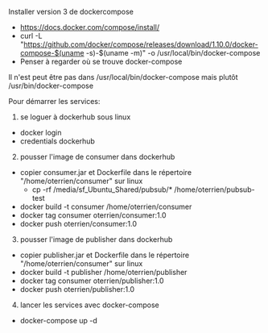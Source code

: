 
Installer version 3 de dockercompose
* https://docs.docker.com/compose/install/
* curl -L "https://github.com/docker/compose/releases/download/1.10.0/docker-compose-$(uname -s)-$(uname -m)" -o /usr/local/bin/docker-compose
* Penser à regarder où se trouve docker-compose 

Il n'est peut être pas dans /usr/local/bin/docker-compose mais plutôt /usr/bin/docker-compose

Pour démarrer les services:

1. se loguer à dockerhub sous linux

* docker login
* credentials dockerhub

2. pousser l'image de consumer dans dockerhub

* copier consumer.jar et Dockerfile dans le répertoire "/home/oterrien/consumer" sur linux
    * cp -rf /media/sf_Ubuntu_Shared/pubsub/* /home/oterrien/pubsub-test
* docker build -t consumer /home/oterrien/consumer
* docker tag consumer oterrien/consumer:1.0  
* docker push oterrien/consumer:1.0

3. pousser l'image de publisher dans dockerhub

* copier publisher.jar et Dockerfile dans le répertoire "/home/oterrien/consumer" sur linux
* docker build -t publisher /home/oterrien/publisher
* docker tag consumer oterrien/publisher:1.0  
* docker push oterrien/publisher:1.0

4. lancer les services avec docker-compose
* docker-compose up -d